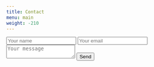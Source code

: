 ```yaml
---
title: Contact
menu: main
weight: -210
---
```


<form action="https://formspree.io/analysingcurves@gmail.com" method="POST">
    <input type="text" name="name" placeholder="Your name">
    <input type="email" name="_replyto" placeholder="Your email">
    <textarea name="message" placeholder="Your message"></textarea>
    <button type="submit">Send</button>
</form>
